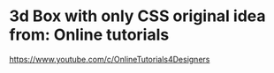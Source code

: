 # 3d Box with only CSS original idea from: Online tutorials

https://www.youtube.com/c/OnlineTutorials4Designers
